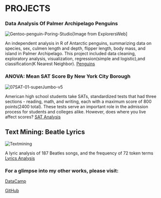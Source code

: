 # PROJECTS

### Data Analysis Of Palmer Archipelago Penguins

![Gentoo-penguin-Poring-Studio](https://github.com/Cann-Emma/portfolio/assets/143144256/10d3a7b2-1c07-49ed-b6f9-77ac2a24ac3f)[Image from ExplorersWeb]



An independent analysis in R of Antarctic penguins, summarizing data on species, sex, culmen length and depth, flipper length, body mass, and island in Palmer Archipelago. This project included data cleaning, exploratory analysis, visualization, regression(simple and logistic),and classification(K Nearest Neighbor).
[Penguins](https://github.com/Cann-Emma/R/blob/main/Penguin_Analysis.ipynb)


### ANOVA: Mean SAT Score By New York City Borough

![07SAT-01-superJumbo-v5](https://github.com/Cann-Emma/portfolio/assets/143144256/e4cacfca-7892-445e-acb5-1f2779ab541a)



American high school students take SATs, standardized tests that had three sections - reading, math, and writing, each with a maximum score of 800 points(2400 total). These tests serve an important role in the admission process for students and colleges alike. However, does where you live affect scores?
[SAT Analysis](https://github.com/Cann-Emma/R/blob/main/ANOVA_SAT_Score_by_NYCBorough.ipynb)


## Text Mining: Beatle Lyrics

![Textmining](https://github.com/Cann-Emma/portfolio/assets/143144256/762aaf2b-c1aa-47f6-929b-de06eeb810d1)


A lyric analysis of 187 Beatles songs, and the frequency of 72 token terms  
[Lyrics Analysis](https://github.com/Cann-Emma/PSYC-5710-Text-Mining-and-ML/blob/main/TextMining.ipynb)



### For a glimpse into my other works, please visit:
[DataCamp](https://www.datacamp.com/portfolio/zgb8ts)

[GitHub](https://github.com/Cann-Emma?tab=stars)
